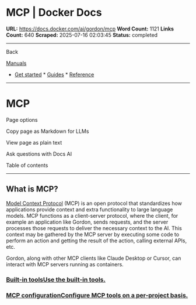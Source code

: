 # MCP | Docker Docs

**URL:** https://docs.docker.com/ai/gordon/mcp
**Word Count:** 1121
**Links Count:** 640
**Scraped:** 2025-07-16 02:03:45
**Status:** completed

---

Back

[Manuals](https://docs.docker.com/manuals/)

  * [Get started](https://docs.docker.com/get-started/)   * [Guides](https://docs.docker.com/guides/)   * [Reference](https://docs.docker.com/reference/)

* * *

# MCP

Page options

Copy page as Markdown for LLMs

View page as plain text

Ask questions with Docs AI

Table of contents

* * *

## What is MCP?

[Model Context Protocol](https://modelcontextprotocol.io/introduction) \(MCP\) is an open protocol that standardizes how applications provide context and extra functionality to large language models. MCP functions as a client-server protocol, where the client, for example an application like Gordon, sends requests, and the server processes those requests to deliver the necessary context to the AI. This context may be gathered by the MCP server by executing some code to perform an action and getting the result of the action, calling external APIs, etc.

Gordon, along with other MCP clients like Claude Desktop or Cursor, can interact with MCP servers running as containers.

### [Built-in toolsUse the built-in tools.](https://docs.docker.com/ai/gordon/mcp/built-in-tools)

### [MCP configurationConfigure MCP tools on a per-project basis.](https://docs.docker.com/ai/gordon/mcp/yaml)